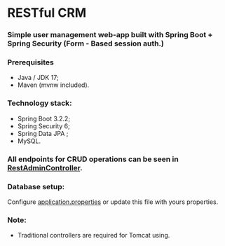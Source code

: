 # RESTful CRM

### Simple user management web-app built with Spring Boot + Spring Security (Form - Based session auth.)

### Prerequisites
- Java / JDK 17;
- Maven (mvnw included).

### Technology stack:
- Spring Boot 3.2.2;
- Spring Security 6;
- Spring Data JPA ;
- MySQL.

### All endpoints for CRUD operations can be seen in [RestAdminController](https://github.com/aveaxii/Spring-REST-API-CRM/blob/master/src/main/java/task312/demo/RestControllers/RestAdminController.java).

### Database setup:
Configure [application.properties](https://github.com/aveaxii/Spring-REST-API-CRM/blob/master/src/main/resources/application.properties) or update this file with yours properties.

### Note:
- Traditional controllers are required for Tomcat using.





